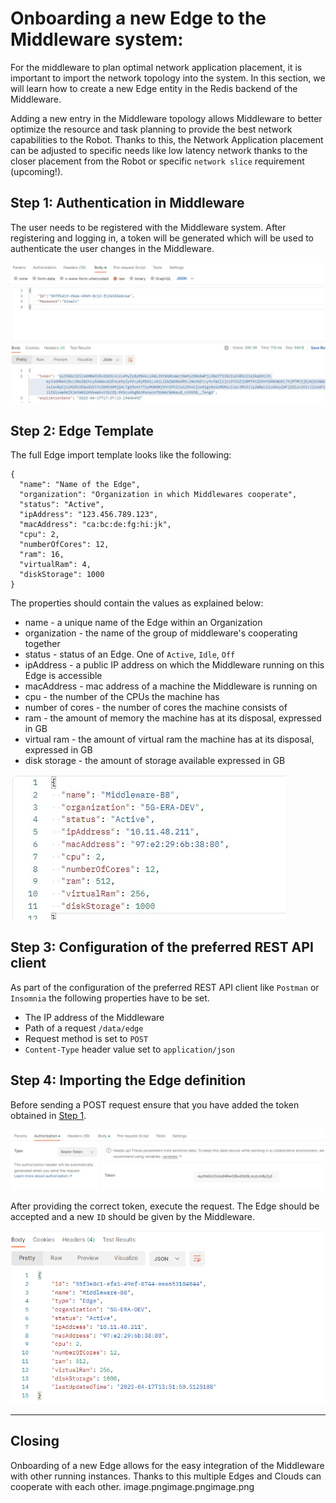#  Onboarding a new Edge to the Middleware system:


For the middleware to plan optimal network application placement, it is important to import the network topology into the system. In this section, we will learn how to create a new Edge entity in the Redis backend of the Middleware.

Adding a new entry in the Middleware topology allows Middleware to better optimize the resource and task planning to provide the best network capabilities to the Robot. Thanks to this, the Network Application placement can be adjusted to specific needs like low latency network thanks to the closer placement from the Robot or specific `network slice` requirement (upcoming!).

## Step 1: Authentication in Middleware

The user needs to be registered with the Middleware system. After registering and logging in, a token will be generated which will be used to authenticate the user changes in the Middleware. 

![image](img/tokengenerated.jpg)
 
## Step 2: Edge Template


The full Edge import template looks like the following:
```
{
  "name": "Name of the Edge",
  "organization": "Organization in which Middlewares cooperate",
  "status": "Active",
  "ipAddress": "123.456.789.123",
  "macAddress": "ca:bc:de:fg:hi:jk",
  "cpu": 2,
  "numberOfCores": 12,
  "ram": 16,
  "virtualRam": 4,
  "diskStorage": 1000
}
```

The properties should contain the values as explained below:

* name - a unique name of the Edge within an Organization
* organization - the name of the group of middleware's cooperating together
* status - status of an Edge. One of `Active`, `Idle`, `Off`
* ipAddress - a public IP address on which the Middleware running on this Edge is accessible
* macAddress - mac address of a machine the Middleware is running on
* cpu - the number of the CPUs the machine has
* number of cores - the number of cores the machine consists of
* ram - the amount of memory the machine has at its disposal, expressed in GB
* virtual ram - the amount of virtual ram the machine has at its disposal, expressed in GB
* disk storage - the amount of storage available expressed in GB


![image](img/EdgeTemplate.jpg)

## Step 3: Configuration of the preferred REST API client

As part of the configuration of the preferred REST API client like `Postman` or `Insomnia` the following properties have to be set.

* The IP address of the Middleware
* Path of a request `/data/edge`
* Request method is set to `POST`
* `Content-Type` header value set to `application/json`


## Step 4: Importing the Edge definition

Before sending a POST request ensure that you have added the token obtained in [Step 1](#step-1-authentication-in-middleware).

![image](img/Auth.jpg)


After providing the correct token, execute the request. The Edge should be accepted and a new `ID` should be given by the Middleware.

![onboarded Edge](img/OnboardedEdge.png)

---

## Closing

Onboarding of a new Edge allows for the easy integration of the Middleware with other running instances. Thanks to this multiple Edges and Clouds can cooperate with each other.
image.pngimage.pngimage.png